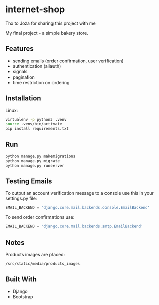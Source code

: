 # internet-shop

Thx to Joza for sharing this project with me

My final project - a simple bakery store.

## Features
- sending emails (order confirmation, user verification)
- authentication (allauth)
- signals
- pagination
- time restriction on ordering

## Installation

Linux:

```bash
virtualenv -p python3 .venv
source .venv/bin/activate
pip install requirements.txt
```

## Run

```bash
python manage.py makemigrations
python manage.py migrate
python manage.py runserver
```

## Testing Emails

To output an account verification message to a console use this in your settings.py file:

```python
EMAIL_BACKEND = 'django.core.mail.backends.console.EmailBackend'
```
To send order confirmations use:
```python
EMAIL_BACKEND = 'django.core.mail.backends.smtp.EmailBackend'
```

## Notes

Products images are placed:
```bash
/src/static/media/products_images
```

## Built With
- Django
- Bootstrap